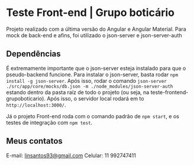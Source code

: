 # Teste Front-end | Grupo boticário

Projeto realizado com a última versão do Angular e Angular Material.
Para mock de back-end e afins, foi utilizado o json-server e json-server-auth

## Dependências

É extremamente importante que o json-server esteja instalado para que o pseudo-backend funcione.
Para instalar o json-server, basta rodar  `npm install -g json-server`.
Após isso, rodar o comando `json-server ./src/app/core/mocks/db.json -m ./node_modules/json-server-auth` estando dentro da pasta raíz de todo o projeto (ou seja, na teste-frontend-grupoboticario).
Após isso, o servidor local rodará em to `http://localhost:3000/`.

Já o projeto Front-end roda com o comando padrão de `npm start`, e os testes de integração com `npm test`.

## Meus contatos

E-mail: linsantos93@gmail.com
Celular: 11 992747411

